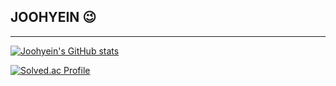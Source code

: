 ## JOOHYEIN 😉
***
[![Joohyein's GitHub stats](https://github-readme-stats.vercel.app/api?username=joohyein)](https://github.com/anuraghazra/github-readme-stats)
   
[![Solved.ac Profile](http://mazassumnida.wtf/api/v2/generate_badge?boj=h2in2)](https://solved.ac/h2in2/)


<!--
**Joohyein/joohyein** is a ✨ _special_ ✨ repository because its `README.md` (this file) appears on your GitHub profile.

Here are some ideas to get you started:

- 🔭 I’m currently working on ...
- 🌱 I’m currently learning ...
- 👯 I’m looking to collaborate on ...
- 🤔 I’m looking for help with ...
- 💬 Ask me about ...
- 📫 How to reach me: ...
- 😄 Pronouns: ...
- ⚡ Fun fact: ...
-->

